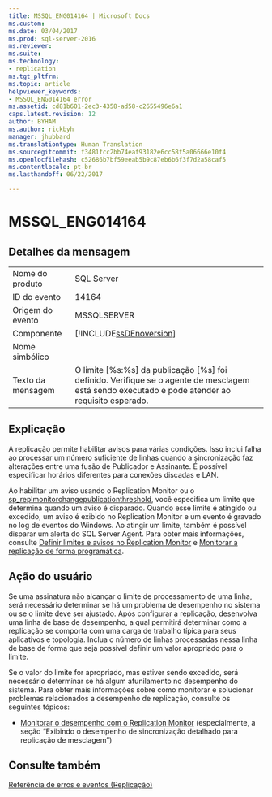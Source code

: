 ```yaml
---
title: MSSQL_ENG014164 | Microsoft Docs
ms.custom: 
ms.date: 03/04/2017
ms.prod: sql-server-2016
ms.reviewer: 
ms.suite: 
ms.technology:
- replication
ms.tgt_pltfrm: 
ms.topic: article
helpviewer_keywords:
- MSSQL_ENG014164 error
ms.assetid: cd81b601-2ec3-4358-ad58-c2655496e6a1
caps.latest.revision: 12
author: BYHAM
ms.author: rickbyh
manager: jhubbard
ms.translationtype: Human Translation
ms.sourcegitcommit: f3481fcc2bb74eaf93182e6cc58f5a06666e10f4
ms.openlocfilehash: c52686b7bf59eeab5b9c87eb6b6f3f7d2a58caf5
ms.contentlocale: pt-br
ms.lasthandoff: 06/22/2017

---
```

# <a name="mssqleng014164"></a>MSSQL_ENG014164
    
## <a name="message-details"></a>Detalhes da mensagem  
  
|||  
|-|-|  
|Nome do produto|SQL Server|  
|ID do evento|14164|  
|Origem do evento|MSSQLSERVER|  
|Componente|[!INCLUDE[ssDEnoversion](../../includes/ssdenoversion-md.md)]|  
|Nome simbólico||  
|Texto da mensagem|O limite [%s:%s] da publicação [%s] foi definido. Verifique se o agente de mesclagem está sendo executado e pode atender ao requisito esperado.|  
  
## <a name="explanation"></a>Explicação  
 A replicação permite habilitar avisos para várias condições. Isso inclui falha ao processar um número suficiente de linhas quando a sincronização faz alterações entre uma fusão de Publicador e Assinante. É possível especificar horários diferentes para conexões discadas e LAN.  
  
 Ao habilitar um aviso usando o Replication Monitor ou o [sp_replmonitorchangepublicationthreshold](../../relational-databases/system-stored-procedures/sp-replmonitorchangepublicationthreshold-transact-sql.md), você especifica um limite que determina quando um aviso é disparado. Quando esse limite é atingido ou excedido, um aviso é exibido no Replication Monitor e um evento é gravado no log de eventos do Windows. Ao atingir um limite, também é possível disparar um alerta do SQL Server Agent. Para obter mais informações, consulte [Definir limites e avisos no Replication Monitor](../../relational-databases/replication/monitor/set-thresholds-and-warnings-in-replication-monitor.md) e [Monitorar a replicação de forma programática](../../relational-databases/replication/monitor/programmatically-monitor-replication.md).  
  
## <a name="user-action"></a>Ação do usuário  
 Se uma assinatura não alcançar o limite de processamento de uma linha, será necessário determinar se há um problema de desempenho no sistema ou se o limite deve ser ajustado. Após configurar a replicação, desenvolva uma linha de base de desempenho, a qual permitirá determinar como a replicação se comporta com uma carga de trabalho típica para seus aplicativos e topologia. Inclua o número de linhas processadas nessa linha de base de forma que seja possível definir um valor apropriado para o limite.  
  
 Se o valor do limite for apropriado, mas estiver sendo excedido, será necessário determinar se há algum afunilamento no desempenho do sistema. Para obter mais informações sobre como monitorar e solucionar problemas relacionados a desempenho de replicação, consulte os seguintes tópicos:  
  
-   [Monitorar o desempenho com o Replication Monitor](../../relational-databases/replication/monitor/monitor-performance-with-replication-monitor.md) (especialmente, a seção “Exibindo o desempenho de sincronização detalhado para replicação de mesclagem”)  
  
## <a name="see-also"></a>Consulte também  
 [Referência de erros e eventos &#40;Replicação&#41;](../../relational-databases/replication/errors-and-events-reference-replication.md)  
  
  

